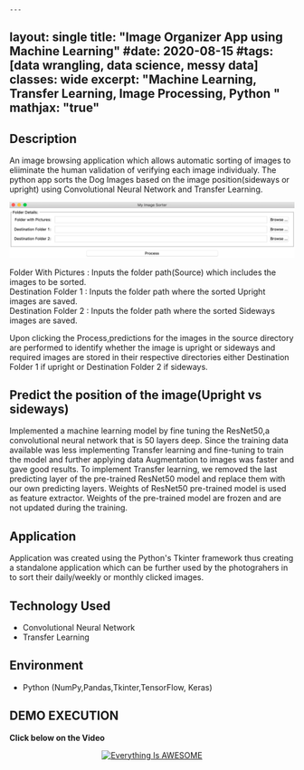 	---
layout: single
title: "Image Organizer App using Machine Learning"
#date: 2020-08-15
#tags: [data wrangling, data science, messy data]
classes: wide
excerpt: "Machine Learning, Transfer Learning, Image Processing, Python "
mathjax: "true"
---
## Description
An image browsing application which allows automatic sorting of images to eliiminate the human validation of verifying each image individualy. The python app sorts the Dog Images based on the image position(sideways or upright) using Convolutional Neural Network and Transfer Learning.

![alt text](/images/Image_Sorter_App/App-UI-Screenshot.png)

Folder With Pictures : Inputs the folder path(Source) which includes the images to be sorted.<br>
Destination Folder 1 : Inputs the folder path where the sorted Upright images are saved.<br>
Destination Folder 2 : Inputs the folder path where the sorted Sideways images are saved.<br>

Upon clicking the Process,predictions for the images in the source directory are performed to identify whether the image is upright or sideways and required images are stored in their respective directories either Destination Folder 1 if upright or Destination Folder 2 if sideways.

## Predict the position of the image(Upright vs sideways)
Implemented a machine learning model by fine tuning the ResNet50,a convolutional neural network that is 50 layers deep. Since the training data available was less implementing Transfer learning and fine-tuning to train the model and further applying data Augmentation to images was faster and gave good results. To implement Transfer learning, we removed the last predicting layer of the pre-trained ResNet50 model and replace them with our own predicting layers. Weights of ResNet50 pre-trained model is used as feature extractor. Weights of the pre-trained model are frozen and are not updated during the training.

## Application
Application was created using the Python's Tkinter framework thus creating a standalone application which can be further used by the photograhers in to sort their daily/weekly or monthly clicked images.

## Technology Used
 - Convolutional Neural Network 
 - Transfer Learning        

## Environment 
 - Python (NumPy,Pandas,Tkinter,TensorFlow, Keras)

## DEMO EXECUTION
**Click below on the Video**<br>
<div align="center">
      <a href="https://youtu.be/Naf5__i5vDU">
     <img 
      src="https://img.youtube.com/vi/Naf5__i5vDU/0.jpg" 
      alt="Everything Is AWESOME" 
      style="width:50%;">
      </a>
    </div>


